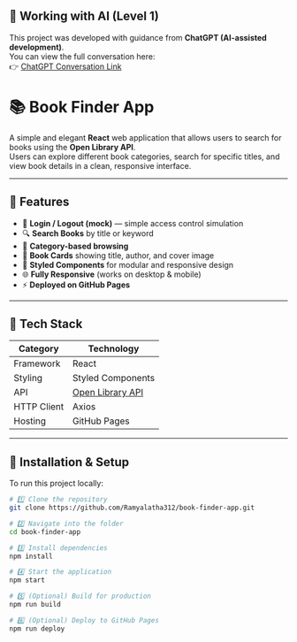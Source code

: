 ## 💬 Working with AI (Level 1)

This project was developed with guidance from **ChatGPT (AI-assisted development)**.  
You can view the full conversation here:  
👉 [ChatGPT Conversation Link](https://chatgpt.com/share/6901fa9f-f0e4-800d-9f85-40ed8dd904f8)

# 📚 Book Finder App

A simple and elegant **React** web application that allows users to search for books using the **Open Library API**.  
Users can explore different book categories, search for specific titles, and view book details in a clean, responsive interface.

---

## 🚀 Features

- 🔐 **Login / Logout (mock)** — simple access control simulation  
- 🔍 **Search Books** by title or keyword  
- 🧩 **Category-based browsing**  
- 📖 **Book Cards** showing title, author, and cover image  
- 💅 **Styled Components** for modular and responsive design  
- 🌐 **Fully Responsive** (works on desktop & mobile)  
- ⚡ **Deployed on GitHub Pages**

---

## 🧠 Tech Stack

| Category | Technology |
|-----------|-------------|
| Framework | React |
| Styling | Styled Components |
| API | [Open Library API](https://openlibrary.org/developers/api) |
| HTTP Client | Axios |
| Hosting | GitHub Pages |

---

## 🧰 Installation & Setup

To run this project locally:

```bash
# 1️⃣ Clone the repository
git clone https://github.com/Ramyalatha312/book-finder-app.git

# 2️⃣ Navigate into the folder
cd book-finder-app

# 3️⃣ Install dependencies
npm install

# 4️⃣ Start the application
npm start

# 5️⃣ (Optional) Build for production
npm run build

# 6️⃣ (Optional) Deploy to GitHub Pages
npm run deploy
